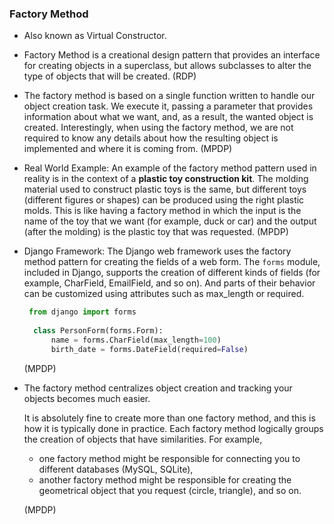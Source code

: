 ### Factory Method 

- Also known as Virtual Constructor.

- Factory Method is a creational design pattern that provides an interface for creating
  objects in a superclass, but allows subclasses to alter the type of objects that
  will be created. (RDP)

- The factory method is based on a single function written to handle our object creation task.
  We execute it, passing a parameter that provides information about what we want, and, as
  a result, the wanted object is created. Interestingly, when using the factory method, we are not 
  required to know any details about how the resulting object is implemented and where it is coming from. (MPDP)
  
- Real World Example: An example of the factory method pattern used in reality is in the 
  context of a **plastic toy construction kit**. The molding material used to construct plastic toys is the same, but
  different toys (different figures or shapes) can be produced using the right plastic molds.
  This is like having a factory method in which the input is the name of the toy that we want
  (for example, duck or car) and the output (after the molding) is the plastic toy that was
  requested. (MPDP)
  
- Django Framework: The Django web framework uses the factory method pattern for
  creating the fields of a web form. The `forms` module, included in Django, supports the
  creation of different kinds of fields (for example, CharField, EmailField, and so on). And
  parts of their behavior can be customized using attributes such as max_length or
  required.
  
  ```python
   from django import forms
    
    class PersonForm(forms.Form):
        name = forms.CharField(max_length=100)
        birth_date = forms.DateField(required=False)
  ```
  
  (MPDP)

- The factory method centralizes object creation and tracking your objects becomes much easier. 
  
  It is absolutely fine to create more than one factory method, and this is how it is typically 
  done in practice. Each factory method logically groups the creation of objects that have similarities. 
  For example,
    * one factory method might be responsible for connecting you to different databases 
      (MySQL, SQLite), 
    * another factory method might be responsible for creating the geometrical 
      object that you request (circle, triangle), and so on.
      
  (MPDP)





  
